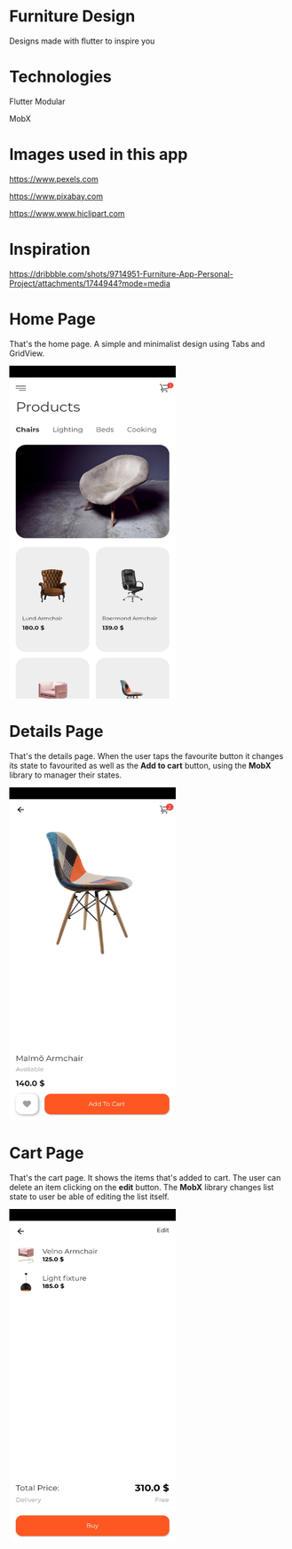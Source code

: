 # Furniture Design
Designs made with flutter to inspire you

# Technologies

Flutter Modular

MobX

# Images used in this app

https://www.pexels.com

https://www.pixabay.com

https://www.www.hiclipart.com

# Inspiration

https://dribbble.com/shots/9714951-Furniture-App-Personal-Project/attachments/1744944?mode=media

# Home Page

That's the home page. A simple and minimalist design using Tabs and GridView.

<img src='screenshots/home.jpg' width='300' height='600'>

# Details Page

That's the details page. When the user taps the favourite button it changes its state to favourited as well as the <b>Add to cart</b> button, using the <b>MobX</b> library to manager their states.

<img src='screenshots/details.jpg' width='300' height='600'>

# Cart Page

That's the cart page. It shows the items that's added to cart. The user can delete an item clicking on the <b>edit</b> button. The <b>MobX</b> library changes list state to user be able of editing the list itself.

<img src='screenshots/cart.jpg' width='300' height='600'>
